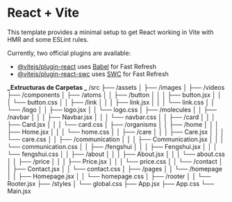 # React + Vite

This template provides a minimal setup to get React working in Vite with HMR and some ESLint rules.

Currently, two official plugins are available:

- [@vitejs/plugin-react](https://github.com/vitejs/vite-plugin-react/blob/main/packages/plugin-react/README.md) uses [Babel](https://babeljs.io/) for Fast Refresh
- [@vitejs/plugin-react-swc](https://github.com/vitejs/vite-plugin-react-swc) uses [SWC](https://swc.rs/) for Fast Refresh

**_Extructuras de Carpetas _**
/src
├── /assets
│ ├── /images
│ ├── /videos
├── /components
│ ├── /atoms
│ │ ├── /button
│ │ │ ├── button.jsx
│ │ │ └── button.css
│ │ ├── /link
│ │ │ ├── link.jsx
│ │ │ └── link.css
│ │ └── /logo
│ │ ├── logo.jsx
│ │ └── logo.css
│ ├── /molecules
│ │ ├── /navbar
│ │ │ ├── Navbar.jsx
│ │ │ └── navbar.css
│ │ ├── /card
│ │ │ ├── Card.jsx
│ │ │ └── card.css
│ ├── /organisms
│ │ ├── /home
│ │ │ ├── Home.jsx
│ │ │ └── home.css
│ │ ├── /care
│ │ │ ├── Care.jsx
│ │ │ └── care.css
│ │ ├── /communication
│ │ │ ├── Communication.jsx
│ │ │ └── communication.css
│ │ ├── /fengshui
│ │ │ ├── Fengshui.jsx
│ │ │ └── fengshui.css
│ │ ├── /about
│ │ │ ├── About.jsx
│ │ │ └── about.css
│ │ ├── /price
│ │ │ ├── Price.jsx
│ │ │ └── price.css
│ │ └── /contact
│ │ ├── Contact.jsx
│ │ └── contact.css
│ ├── /pages
│ │ └── /homepage
│ │ ├── Homepage.jsx
│ │ └── homepage.css
│ ├── /rooter
│ │ └── Rooter.jsx
├── /styles
│ └── global.css
├── App.jsx
├── App.css
└── Main.jsx
